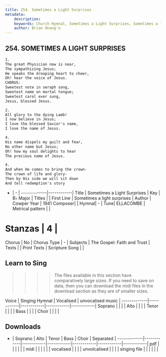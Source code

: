 ```yaml
---
title: 254. Sometimes a Light Surprises
metadata:
    description: 
    keywords: Church Hymnal, Sometimes a Light Surprises, Sometimes a light surprises, 
    author: Brian Onang'o
---
```



## 254. SOMETIMES A LIGHT SURPRISES

```txt
1.
The great Physician now is near,
The sympathizing Jesus;
He speaks the drooping heart to cheer,
Oh! hear the voice of Jesus.
CHORUS:
Sweetest note in seraph song,
Sweetest name on mortal tongue;
Sweetest carol ever sung,
Jesus, blessed Jesus.

2.
All glory to the dying Lamb!
I now believe in Jesus;
I love the blessed Savior's name,
I love the name of Jesus.

4.
His name dispels my guilt and fear,
No other name but Jesus;
Oh! how my soul delights to hear
The precious name of Jesus.

4.
And when He comes to bring the crown- 
The crown of life and glory- 
Then by His side we will sit down 
And tell redemption's story
```

- |   -  |
-------------|------------|
Title | Sometimes a Light Surprises |
Key | B♭ Major |
Titles |  |
First Line | Sometimes a light surprises |
Author | Cowper
Year | 1941
Composer|  |
Hymnal|  - |
Tune| ELLACOMBE |
Metrical pattern | |
# Stanzas | 4 |
Chorus | No |
Chorus Type | - |
Subjects | The Gospel: Faith and Trust |
Texts |  |
Print Texts | 
Scripture Song |  |
  
## Learn to Sing

>>>> The files available in this section have comparatively large sizes. If you need to save on data, then you can download the midi files in the download section as they are of smaller sizes.

Voice |  Singing Hymnal | Vocalised | unvocalised music |
-------------|------------|------------|------------|------------|
Soprano | | | |
Alto | | | |
Tenor | | | |
Bass | | | |
Choir | | | |

## Downloads

- |  Soprano | Alto | Tenor | Bass | Choir | Separated |
-------------|------------|------------|------------|------------|------------|------------|
pdf | | | | | |
midi | | | | | |
vocalised | | | |
unvolcalised | | | |
singing file | | | | | |
  